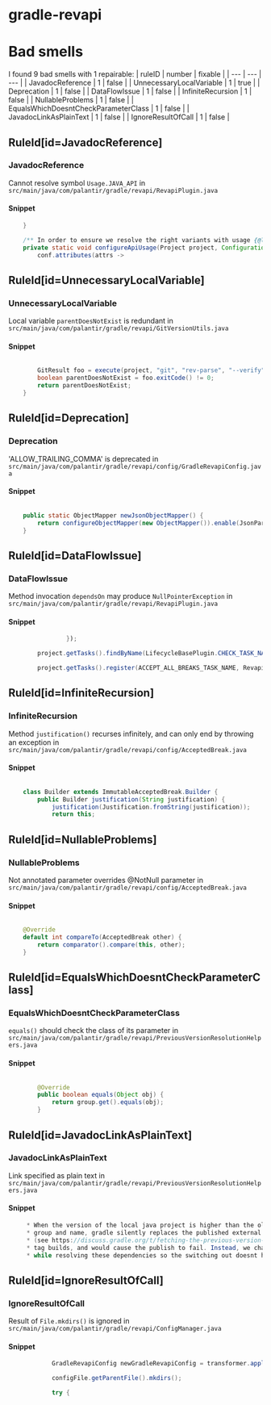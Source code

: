 # gradle-revapi 
 
# Bad smells
I found 9 bad smells with 1 repairable:
| ruleID | number | fixable |
| --- | --- | --- |
| JavadocReference | 1 | false |
| UnnecessaryLocalVariable | 1 | true |
| Deprecation | 1 | false |
| DataFlowIssue | 1 | false |
| InfiniteRecursion | 1 | false |
| NullableProblems | 1 | false |
| EqualsWhichDoesntCheckParameterClass | 1 | false |
| JavadocLinkAsPlainText | 1 | false |
| IgnoreResultOfCall | 1 | false |
## RuleId[id=JavadocReference]
### JavadocReference
Cannot resolve symbol `Usage.JAVA_API`
in `src/main/java/com/palantir/gradle/revapi/RevapiPlugin.java`
#### Snippet
```java
    }

    /** In order to ensure we resolve the right variants with usage {@link Usage.JAVA_API}. */
    private static void configureApiUsage(Project project, Configuration conf) {
        conf.attributes(attrs ->
```

## RuleId[id=UnnecessaryLocalVariable]
### UnnecessaryLocalVariable
Local variable `parentDoesNotExist` is redundant
in `src/main/java/com/palantir/gradle/revapi/GitVersionUtils.java`
#### Snippet
```java

        GitResult foo = execute(project, "git", "rev-parse", "--verify", "--quiet", "0.0.0^");
        boolean parentDoesNotExist = foo.exitCode() != 0;
        return parentDoesNotExist;
    }
```

## RuleId[id=Deprecation]
### Deprecation
'ALLOW_TRAILING_COMMA' is deprecated
in `src/main/java/com/palantir/gradle/revapi/config/GradleRevapiConfig.java`
#### Snippet
```java

    public static ObjectMapper newJsonObjectMapper() {
        return configureObjectMapper(new ObjectMapper()).enable(JsonParser.Feature.ALLOW_TRAILING_COMMA);
    }

```

## RuleId[id=DataFlowIssue]
### DataFlowIssue
Method invocation `dependsOn` may produce `NullPointerException`
in `src/main/java/com/palantir/gradle/revapi/RevapiPlugin.java`
#### Snippet
```java
                });

        project.getTasks().findByName(LifecycleBasePlugin.CHECK_TASK_NAME).dependsOn(reportTask);

        project.getTasks().register(ACCEPT_ALL_BREAKS_TASK_NAME, RevapiAcceptAllBreaksTask.class, task -> {
```

## RuleId[id=InfiniteRecursion]
### InfiniteRecursion
Method `justification()` recurses infinitely, and can only end by throwing an exception
in `src/main/java/com/palantir/gradle/revapi/config/AcceptedBreak.java`
#### Snippet
```java

    class Builder extends ImmutableAcceptedBreak.Builder {
        public Builder justification(String justification) {
            justification(Justification.fromString(justification));
            return this;
```

## RuleId[id=NullableProblems]
### NullableProblems
Not annotated parameter overrides @NotNull parameter
in `src/main/java/com/palantir/gradle/revapi/config/AcceptedBreak.java`
#### Snippet
```java

    @Override
    default int compareTo(AcceptedBreak other) {
        return comparator().compare(this, other);
    }
```

## RuleId[id=EqualsWhichDoesntCheckParameterClass]
### EqualsWhichDoesntCheckParameterClass
`equals()` should check the class of its parameter
in `src/main/java/com/palantir/gradle/revapi/PreviousVersionResolutionHelpers.java`
#### Snippet
```java

        @Override
        public boolean equals(Object obj) {
            return group.get().equals(obj);
        }
```

## RuleId[id=JavadocLinkAsPlainText]
### JavadocLinkAsPlainText
Link specified as plain text
in `src/main/java/com/palantir/gradle/revapi/PreviousVersionResolutionHelpers.java`
#### Snippet
```java
     * When the version of the local java project is higher than the old published dependency and has the same
     * group and name, gradle silently replaces the published external dependency with the project dependency
     * (see https://discuss.gradle.org/t/fetching-the-previous-version-of-a-projects-jar/8571). This happens on
     * tag builds, and would cause the publish to fail. Instead, we change the group for just this thread
     * while resolving these dependencies so the switching out doesnt happen.
```

## RuleId[id=IgnoreResultOfCall]
### IgnoreResultOfCall
Result of `File.mkdirs()` is ignored
in `src/main/java/com/palantir/gradle/revapi/ConfigManager.java`
#### Snippet
```java
            GradleRevapiConfig newGradleRevapiConfig = transformer.apply(oldGradleRevapiConfig);

            configFile.getParentFile().mkdirs();

            try {
```

